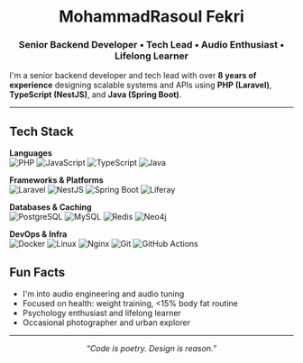 <h1 align="center">MohammadRasoul Fekri</h1>
<h3 align="center">Senior Backend Developer • Tech Lead • Audio Enthusiast • Lifelong Learner</h3>



I'm a senior backend developer and tech lead with over **8 years of experience** designing scalable systems and APIs using **PHP (Laravel)**, **TypeScript (NestJS)**, and **Java (Spring Boot)**.

---

## Tech Stack

**Languages**  
![PHP](https://img.shields.io/badge/PHP-555?style=flat&logo=php&logoColor=white)
![JavaScript](https://img.shields.io/badge/JavaScript-555?style=flat&logo=javascript&logoColor=white)
![TypeScript](https://img.shields.io/badge/TypeScript-555?style=flat&logo=typescript&logoColor=white)
![Java](https://img.shields.io/badge/Java-555?style=flat&logo=openjdk&logoColor=white)

**Frameworks & Platforms**  
![Laravel](https://img.shields.io/badge/Laravel-555?style=flat&logo=laravel&logoColor=white)
![NestJS](https://img.shields.io/badge/NestJS-555?style=flat&logo=nestjs&logoColor=white)
![Spring Boot](https://img.shields.io/badge/Spring_Boot-555?style=flat&logo=spring-boot&logoColor=white)
![Liferay](https://img.shields.io/badge/Liferay-555?style=flat&logo=liferay&logoColor=white)

**Databases & Caching**  
![PostgreSQL](https://img.shields.io/badge/PostgreSQL-555?style=flat&logo=postgresql&logoColor=white)
![MySQL](https://img.shields.io/badge/MySQL-555?style=flat&logo=mysql&logoColor=white)
![Redis](https://img.shields.io/badge/Redis-555?style=flat&logo=redis&logoColor=white)
![Neo4j](https://img.shields.io/badge/Neo4j-555?style=flat&logo=neo4j&logoColor=white)

**DevOps & Infra**  
![Docker](https://img.shields.io/badge/Docker-555?style=flat&logo=docker&logoColor=white)
![Linux](https://img.shields.io/badge/Linux-555?style=flat&logo=linux&logoColor=white)
![Nginx](https://img.shields.io/badge/Nginx-555?style=flat&logo=nginx&logoColor=white)
![Git](https://img.shields.io/badge/Git-555?style=flat&logo=git&logoColor=white)
![GitHub Actions](https://img.shields.io/badge/GitHub_Actions-555?style=flat&logo=githubactions&logoColor=white)



## Fun Facts

- I'm into audio engineering and audio tuning
- Focused on health: weight training, <15% body fat routine
- Psychology enthusiast and lifelong learner
- Occasional photographer and urban explorer

---




<p align="center"><i>“Code is poetry. Design is reason.”</i></p>
